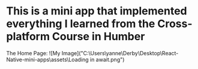 # This is a mini app that implemented everything I learned from the Cross-platform Course in Humber

The Home Page:
![My Image]("C:\Users\yanne\Derby\Desktop\React-Native-mini-apps\assets\Loading in await.png")
